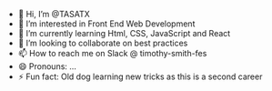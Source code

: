 - 👋 Hi, I’m @TASATX
- 👀 I’m interested in Front End Web Development
- 🌱 I’m currently learning Html, CSS, JavaScript and React
- 💞️ I’m looking to collaborate on best practices
- 📫 How to reach me on Slack @ timothy-smith-fes
- 😄 Pronouns: ...
- ⚡ Fun fact: Old dog learning new tricks as this is a second career

<!---
TASATX/TASATX is a ✨ special ✨ repository because its `README.md` (this file) appears on your GitHub profile.
You can click the Preview link to take a look at your changes.
--->
